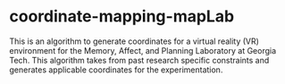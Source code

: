 # coordinate-mapping-mapLab
This is an algorithm to generate coordinates for a virtual reality (VR) environment for the Memory, Affect, and Planning Laboratory at Georgia Tech. This algorithm takes from past research specific constraints and generates applicable coordinates for the experimentation.
